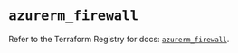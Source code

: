 # `azurerm_firewall`

Refer to the Terraform Registry for docs: [`azurerm_firewall`](https://registry.terraform.io/providers/hashicorp/azurerm/4.2.0/docs/resources/firewall).
